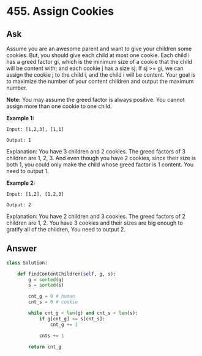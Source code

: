 # 455. Assign Cookies

## Ask

Assume you are an awesome parent and want to give your children some cookies. But, you should give each child at most one cookie. Each child i has a greed factor gi, which is the minimum size of a cookie that the child will be content with; and each cookie j has a size sj. If sj >= gi, we can assign the cookie j to the child i, and the child i will be content. Your goal is to maximize the number of your content children and output the maximum number.

**Note:**
You may assume the greed factor is always positive.
You cannot assign more than one cookie to one child.


**Example 1:**

```
Input: [1,2,3], [1,1]

Output: 1
```
Explanation: You have 3 children and 2 cookies. The greed factors of 3 children are 1, 2, 3.
And even though you have 2 cookies, since their size is both 1, you could only make the child whose greed factor is 1 content.
You need to output 1.

**Example 2:**
```
Input: [1,2], [1,2,3]

Output: 2
```
Explanation: You have 2 children and 3 cookies. The greed factors of 2 children are 1, 2.
You have 3 cookies and their sizes are big enough to gratify all of the children,
You need to output 2.


## Answer

```Python
class Solution:

    def findContentChildren(self, g, s):
        g = sorted(g)
        s = sorted(s)

        cnt_g = 0 # human
        cnt_s = 0 # cookie

        while cnt_g < len(g) and cnt_s < len(s):
            if g[cnt_g] <= s[cnt_s]:
                cnt_g += 1

            cnts += 1

        return cnt_g
```
